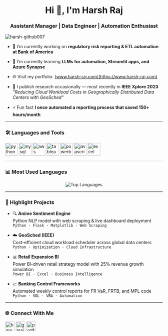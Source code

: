 
<h1 align="center">Hi 👋, I'm Harsh Raj</h1>
<h3 align="center">Assistant Manager | Data Engineer | Automation Enthusiast</h3>

<p align="left">
  <img src="https://komarev.com/ghpvc/?username=harsh-github007&label=Profile%20views&color=0e75b6&style=flat" alt="harsh-github007" />
</p>

- 🔭 I’m currently working on **regulatory risk reporting & ETL automation at Bank of America**

- 🌱 I’m currently learning **LLMs for automation, Streamlit apps, and Azure Synapse**

- 🌐 Visit my portfolio: [www.harsh-raj.com](https://www.harsh-raj.com)

- 📝 I publish research occasionally — most recently in **IEEE Xplore 2023**  
  *"Reducing Cloud Workload Costs in Geographically Distributed Data Centers with GeoSched"*

- ⚡ Fun fact **I once automated a reporting process that saved 150+ hours/month**

---

### 🛠️ Languages and Tools

<p align="left">
  <a href="https://www.python.org" target="_blank"><img src="https://cdn.jsdelivr.net/gh/devicons/devicon/icons/python/python-original.svg" alt="python" width="40" height="40"/></a>
  <a href="https://www.mysql.com/" target="_blank"><img src="https://cdn.jsdelivr.net/gh/devicons/devicon/icons/mysql/mysql-original.svg" alt="mysql" width="40" height="40"/></a>
  <a href="https://aws.amazon.com/" target="_blank"><img src="https://img.icons8.com/color/48/amazon-web-services.png" alt="aws" width="40" height="40"/></a>
  <a href="https://www.tableau.com/" target="_blank"><img src="https://img.icons8.com/color/48/tableau-software.png" alt="tableau" width="40" height="40"/></a>
  <a href="https://powerbi.microsoft.com" target="_blank"><img src="https://img.icons8.com/color/48/power-bi.png" alt="powerbi" width="40" height="40"/></a>
  <a href="https://www.javascript.com" target="_blank"><img src="https://cdn.jsdelivr.net/gh/devicons/devicon/icons/javascript/javascript-original.svg" alt="javascript" width="40" height="40"/></a>
  <a href="https://learn.microsoft.com/en-us/office/vba/" target="_blank"><img src="https://img.icons8.com/fluency/48/ms-excel.png" alt="excel vba" width="40" height="40"/></a>
</p>

---

### 📊 Most Used Languages

<p align="center">
  <img src="https://github-readme-stats.vercel.app/api/top-langs/?username=harsh-github007&layout=compact&theme=default" alt="Top Languages" />
</p>

---

### 🧠 Highlight Projects

- 🔍 **Anime Sentiment Engine**  
  Python NLP model with web scraping & live dashboard deployment  
  `Python · Flask · Matplotlib · Web Scraping`

- ☁️ **GeoSched (IEEE)**  
  Cost-efficient cloud workload scheduler across global data centers  
  `Python · Optimization · Cloud Infrastructure`

- 📊 **Retail Expansion BI**  
  Power BI-driven retail strategy model with 25% revenue growth simulation  
  `Power BI · Excel · Business Intelligence`

- 📈 **Banking Control Frameworks**  
  Automated weekly control reports for FR VaR, FRTB, and MPL code  
  `Python · SQL · VBA · Automation`

---

### 🌐 Connect With Me

<p align="left">
  <a href="https://www.linkedin.com/in/harshraj-cse/" target="blank"><img align="center" src="https://cdn.jsdelivr.net/gh/devicons/devicon/icons/linkedin/linkedin-original.svg" alt="harshraj-cse" height="30" width="30" /></a>
  <a href="mailto:harshraj.19061999@gmail.com"><img align="center" src="https://img.icons8.com/color/48/gmail--v1.png" alt="gmail" height="30" width="30" /></a>
  <a href="https://www.harsh-raj.com/" target="blank"><img align="center" src="https://img.icons8.com/fluency/48/domain.png" alt="portfolio" height="30" width="30" /></a>
</p>
